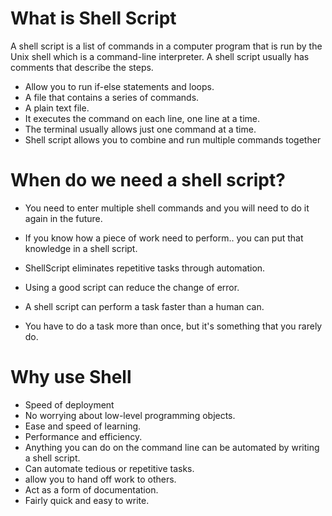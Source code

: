 # What is Shell Script

A shell script is a list of commands in a computer program that is run by the Unix shell which is a command-line interpreter. A shell script usually has comments that describe the steps.

- Allow you to run if-else statements and loops.
- A file that contains a series of commands.
- A plain text file.
- It executes the command on each line, one line at a time.
- The terminal usually allows just one command at a time.
- Shell script allows you to combine and run multiple commands together

# When do we need a shell script?

- You need to enter multiple shell commands and you will need to do it again in the future.
- If you know how a piece of work need to perform.. you can put that knowledge in a shell script.

- ShellScript eliminates repetitive tasks through automation.

- Using a good script can reduce the change of error.

- A shell script can perform a task faster than a human can.

- You have to do a task more than once, but it's something that you rarely do.

# Why use Shell

- Speed of deployment
- No worrying about low-level programming objects.
- Ease and speed of learning.
- Performance and efficiency.
- Anything you can do on the command line can be automated by writing a shell script.
- Can automate tedious or repetitive tasks.
- allow you to hand off work to others.
- Act as a form of documentation.
- Fairly quick and easy to write.

